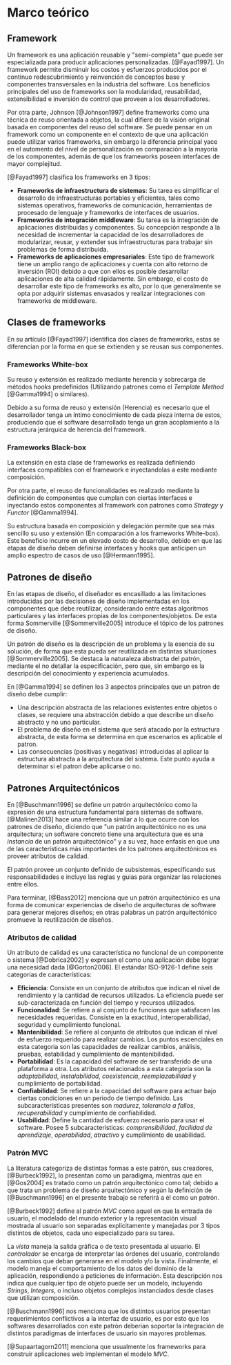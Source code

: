 # Marco teórico

## Framework

Un framework es una aplicación reusable y "semi-completa" que puede ser especializada para producir aplicaciones personalizadas. [@Fayad1997]. Un framework permite disminuir los costos y esfuerzos producidos por el continuo redescubrimiento y reinvención de conceptos base y componentes transversales en la industria del software.
Los beneficios principales del uso de frameworks son la modularidad, reusabilidad, extensibilidad e inversión de control que proveen a los desarrolladores.

Por otra parte, Johnson [@Johnson1997] define frameworks como una técnica de reuso orientada a objetos, la cual difiere de la visión original basada en componentes del reuso del software. Se puede pensar en un framework como un componente en el contexto de que una aplicación puede utilizar varios frameworks, sin embargo la diferencia principal yace en el automento del nivel de personalización en comparación a la mayoria de los componentes, además de que los frameworks poseen interfaces de mayor complejitud.

[@Fayad1997] clasifica los frameworks en 3 tipos:

* **Frameworks de infraestructura de sistemas**: Su tarea es simplificar el desarrollo de infraestructuras portables y eficientes, tales como sistemas operativos, frameworks de comunicación, herramientas de procesado de lenguaje y frameworks de interfaces de usuarios.
* **Frameworks de integración middleware**: Su tarea es la integración de aplicaciones distribuidas y componentes. Su concepción responde a la necesidad de incrementar la capacidad de los desarrolladores de modularizar, reusar, y extender sus infraestructuras para trabajar sin problemas de forma distribuida.
* **Frameworks de aplicaciones empresariales**: Este tipo de framework tiene un amplio rango de aplicaciones y cuenta con alto retorno de inversión (ROI) debido a que con ellos es posible desarrollar aplicaciones de alta calidad rápidamente. Sin embargo, el costo de desarrollar este tipo de frameworks es alto, por lo que generalmente se opta por adquirir sistemas envasados y realizar integraciones con frameworks de middleware.

## Clases  de frameworks

En su artículo [@Fayad1997] identifica dos clases de frameworks, estas se diferencian por la forma en que se extienden y se reusan sus componentes.

### Frameworks White-box

Su reuso y extensión es realizado mediante herencia y sobrecarga de métodos _hooks_ predefinidos (Utilizando patrones como el _Template Method_ [@Gamma1994] o similares).

Debido a su forma de reuso y extensión (Herencia) es necesario que el desarrollador tenga un íntimo conocimiento de cada pieza interna de estos, produciendo que el software desarrollado tenga un gran acoplamiento a la estructura jerárquica de herencia del framework.

### Frameworks Black-box

La extensión en esta clase de frameworks es realizada definiendo interfaces compatibles con el framework e inyectandolas a este mediante composición.

Por otra parte, el reuso de funcionalidades es realizado mediante la definición de componentes que cumplan con ciertas interfaces e inyectando estos componentes al framework con patrones como _Strategy_ y _Functor_ [@Gamma1994].

Su estructura basada en composición y delegación permite que sea más sencillo su uso y extensión (En comparación a los frameworks White-box). Este beneficio incurre en un elevado costo de desarrollo, debido en que las etapas de diseño deben definirse interfaces y hooks que anticipen un amplio espectro de casos de uso [@Hermann1995].

## Patrones de diseño

En las etapas de diseño, el diseñador es encasillado a las limitaciones introducidas por las decisiones de diseño implementadas en los componentes que debe reutilizar, considerando entre estas algoritmos particulares y las interfaces propias de los componentes/objetos. De esta forma Sommerville [@Sommerville2005] introduce el tópico de los patrones de diseño.

Un patrón de diseño es la descripción de un problema y la esencia de su solución, de forma que esta pueda ser reutilizada en distintas situaciones [@Sommerville2005]. Se destaca la naturaleza abstracta del patrón, mediante el no detallar la especificación, pero que, sin embargo es la descripción del conocimiento y experiencia acumulados.

En [@Gamma1994] se definen los 3 aspectos principales que un patron de diseño debe cumplir:

* Una descripción abstracta de las relaciones existentes entre objetos o clases, se requiere una abstracción debido a que describe un diseño abstracto y no uno particular.
* El problema de diseño en el sistema que será atacado por la estructura abstracta, de esta forma se determina en que escenarios es aplicable el patron.
* Las consecuencias (positivas y negativas) introducidas al aplicar la estructura abstracta a la arquitectura del sistema. Este punto ayuda a determinar si el patron debe aplicarse o no.

## Patrones Arquitectónicos

En [@Buschmann1996] se define un patrón arquitectónico como la expresión de una estructura fundamental para sistemas de software. [@Malinen2013] hace una referencia similar a lo que ocurre con los patrones de diseño, diciendo que "un patrón arquitectónico no es una arquitectura; un software concreto tiene una arquitectura que es una _instancia_ de un patrón arquitectónico" y a su vez, hace enfasis en que una de las características más importantes de los patrones arquitectónicos es proveer atributos de calidad.

El patrón provee un conjunto definido de subsistemas, especificando sus responsabilidades e incluye las reglas y guias para organizar las relaciones entre ellos.

Para terminar, [@Bass2012] menciona que un patrón arquitectónico es una forma de comunicar experiencias de diseño de arquitecturas de software para generar mejores diseños; en otras palabras un patrón arquitectónico promueve la reutilización de diseños.

### Atributos de calidad

Un atributo de calidad es una característica no funcional de un componente o sistema [@Dobrica2002] y expresan el como una aplicación debe lograr una necesidad dada [@Gorton2006]. El estándar ISO-9126-1 define seis categorias de características:

* **Eficiencia**: Consiste en un conjunto de atributos que indican el nivel de rendimiento y la cantidad de recursos utilizados. La eficiencia puede ser sub-caracterizada en función del tiempo y recursos utilizados.
* **Funcionalidad**: Se refiere a al conjunto de funciones que satisfacen las necesidades requeridas. Consiste en la exactitud, interoperabilidad, seguridad y cumplimiento funcional.
* **Mantenibilidad**: Se refiere al conjunto de atributos que indican el nivel de esfuerzo requerido para realizar cambios. Los puntos escenciales en esta categoria son las capacidades de realizar cambios, análisis, pruebas, estabilidad y cumplimiento de mantenibilidad.
* **Portabilidad**: Es la capacidad del software de ser transferido de una plataforma a otra. Los atributos relacionados a esta categoria son la _adaptabilidad_, _instalabilidad_, _coexistencia_, _reemplazabilidad_ y cumplimiento de portabilidad.
* **Confiabilidad**: Se refiere a la capacidad del software para actuar bajo ciertas condiciones en un periodo de tiempo definido. Las subcaracterísticas presentes son _madurez_, _tolerancia a fallos_, _recuperabilidad_ y cumplimiento de confiabilidad.
* **Usabilidad**: Define la cantidad de esfuerzo necesario para usar el software. Posee 5 subcaracterísticas: _comprensibilidad_, _facilidad de aprendizaje_, _operabilidad_, _atractivo_ y cumplimiento de usabilidad.

### Patrón MVC

La literatura categoriza de distintas formas a este patrón, sus creadores, [@Burbeck1992], lo presentan como un paradigma, mientras que en [@Gos2004] es tratado como un patrón arquitectónico como tal; debido a que trata un problema de diseño arquitectónico y según la definición de [@Buschmann1996]
 en el presente trabajo se referirá a él como un patrón.

[@Burbeck1992] define al patrón _MVC_ como aquel en que la entrada de usuario, el modelado del mundo exterior y la representación visual mostrada al usuario son separadas explícitamente y
manejadas por 3 tipos distintos de objetos, cada uno especializado para su tarea.

La _vista_ maneja la salida gráfica o de texto presentada al usuario. El _controlador_ se encarga de interpretar las órdenes del usuario, controlando los cambios que deban generarse en 
el modelo y/o la vista. Finalmente, el modelo maneja el comportamiento de los datos del dominio de la aplicación, respondiendo a peticiones de información.
Esta descripción nos indica que cualquier tipo de objeto puede ser un modelo, incluyendo _Strings_, _Integers_, o incluso objetos complejos instanciados desde clases que utilizan composición.

[@Buschmann1996] nos menciona que los distintos usuarios presentan requerimientos conflictivos a la interfaz de usuario, es por esto que los softwares desarrollados con este patrón deberian soportar la integración de distintos paradigmas
de interfaces de usuario sin mayores problemas.

[@Supaartagorn2011] menciona que usualmente los frameworks para construir aplicaciones web implementan el modelo _MVC_.
